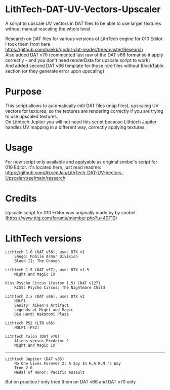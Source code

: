 # LithTech-DAT-UV-Vectors-Upscaler
A script to upscale UV vectors in DAT files to be able to use larger textures without manual rescaling the whole level

Research on DAT files for various versions of LithTech engine for 010 Editor. I took them from here  
https://github.com/haekb/godot-dat-reader/tree/master/Research  
Also added DAT v70 (commented last raw of the DAT v66 format so it apply correctly - and you don't need renderData for upscale script to work)  
And added second DAT v66 template for those rare files without BlockTable section (or they generate error upon upscaling)

# Purpose
This script allows to automatically edit DAT files (map files), upscaling UV vectors for textures, so the textures are rendering correctly if you are trying to use upscaled textures.  
On Lithtech Jupiter you will not need this script because Lithtech Jupiter handles UV mapping in a different way, correctly applying textures.

# Usage
For now script only available and applyable as original snobel's script for 010 Editor. It's located here, just read readme:  
https://github.com/AkvenJan/LithTech-DAT-UV-Vectors-Upscaler/tree/main/research

# Credits
Upscale script for 010 Editor was originally made by by snobel (https://www.ttlg.com/forums/member.php?u=40710)

# LithTech versions
    Lithtech 1.0 (DAT v56), uses DTX v1
    	Shogo: Mobile Armor Division
    	Blood II: The Chosen
    	
    Lithtech 1.5 (DAT v57), uses DTX v1.5
    	Might and Magic IX
    	
    Kiss Psycho Circus (Custom 1.5) (DAT v127)
    	KISS: Psycho Circus: The Nightmare Child 
	
    Lithtech 2.x (DAT v66), uses DTX v2
    	NOLF1
    	Sanity: Aiken's Artifact 
    	Legends of Might and Magic
    	Die Hard: Nakatomi Plaza

    Lithtech PS2 (LTB v66)
    	NOLF1 (PS2)

    Lithtech Talon (DAT v70)
    	Aliens versus Predator 2
    	Might and Magic IX 

---

    Lithtech Jupiter (DAT v85)
    	No One Lives Forever 2: A Spy In H.A.R.M.'s Way
    	Tron 2.0
    	Medal of Honor: Pacific Assault

But on practice I only tried them on DAT v66 and DAT v70 only
